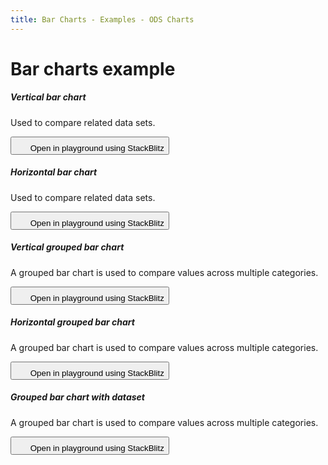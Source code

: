 ```yaml
---
title: Bar Charts - Examples - ODS Charts
---
```


<div class="title-bar">
  <div class="container-xxl">
    <h1 class="display-1">Bar charts example</h1>
  </div>
</div>
<div class="container-xxl d-flex flex-nowrap pt-3">
  <div class="card w-100">
    <div class="card-body">
      <h5 class="card-title">Vertical bar chart</h5>
      <p class="card-text pe-5">Used to compare related data sets.</p>
      <button class="btn btn-icon btn-outline-secondary btn-edit" data-bs-toggle="tooltip" data-bs-placement="top" data-bs-title="Open in playground">
        <svg width="1.25rem" height="1.25rem" fill="currentColor" aria-hidden="true">
          <use xlink:href="#lightning-charge-fill" />
        </svg>
        <span class="visually-hidden">Open in playground using StackBlitz</span>
      </button>
      <div id="barChart"></div>
      <script>
        window.addEventListener('DOMContentLoaded', () => {
          window.generateBarChart('barChart');
        });
      </script>
    </div>
  </div>
</div>
<div class="container-xxl d-flex flex-nowrap pt-3">
  <div class="card w-100">
    <div class="card-body">
      <h5 class="card-title">Horizontal bar chart</h5>
      <p class="card-text pe-5">Used to compare related data sets.</p>
      <button class="btn btn-icon btn-outline-secondary btn-edit" data-bs-toggle="tooltip" data-bs-placement="top" data-bs-title="Open in playground">
        <svg width="1.25rem" height="1.25rem" fill="currentColor" aria-hidden="true">
          <use xlink:href="#lightning-charge-fill" />
        </svg>
        <span class="visually-hidden">Open in playground using StackBlitz</span>
      </button>
      <div id="barChartH"></div>
      <script>
        window.addEventListener('DOMContentLoaded', () => {
          window.generateBarChart('barChartH', true);
        });
      </script>
    </div>
  </div>
</div>
<div class="container-xxl d-flex flex-nowrap pt-3">
  <div class="card w-100">
    <div class="card-body">
      <h5 class="card-title">Vertical grouped bar chart</h5>
      <p class="card-text pe-5">A grouped bar chart is used to compare values across multiple categories.</p>
      <button class="btn btn-icon btn-outline-secondary btn-edit" data-bs-toggle="tooltip" data-bs-placement="top" data-bs-title="Open in playground">
        <svg width="1.25rem" height="1.25rem" fill="currentColor" aria-hidden="true">
          <use xlink:href="#lightning-charge-fill" />
        </svg>
        <span class="visually-hidden">Open in playground using StackBlitz</span>
      </button>
      <div id="barChartGV"></div>
      <script>
        window.addEventListener('DOMContentLoaded', () => {
          window.generateBarChart('barChartGV', false, true);
        });
      </script>
    </div>
  </div>
</div>
<div class="container-xxl d-flex flex-nowrap pt-3">
  <div class="card w-100">
    <div class="card-body">
      <h5 class="card-title">Horizontal grouped bar chart</h5>
      <p class="card-text pe-5">A grouped bar chart is used to compare values across multiple categories.</p>
      <button class="btn btn-icon btn-outline-secondary btn-edit" data-bs-toggle="tooltip" data-bs-placement="top" data-bs-title="Open in playground">
        <svg width="1.25rem" height="1.25rem" fill="currentColor" aria-hidden="true">
          <use xlink:href="#lightning-charge-fill" />
        </svg>
        <span class="visually-hidden">Open in playground using StackBlitz</span>
      </button>
      <div id="barChartGH"></div>
      <script>
        window.addEventListener('DOMContentLoaded', () => {
          window.generateBarChart('barChartGH', true, true);
        });
      </script>
    </div>
  </div>
</div>
<div class="container-xxl d-flex flex-nowrap pt-3">
  <div class="card w-100">
    <div class="card-body">
      <h5 class="card-title">Grouped bar chart with dataset</h5>
      <p class="card-text pe-5">A grouped bar chart is used to compare values across multiple categories.</p>
      <button class="btn btn-icon btn-outline-secondary btn-edit" data-bs-toggle="tooltip" data-bs-placement="top" data-bs-title="Open in playground">
        <svg width="1.25rem" height="1.25rem" fill="currentColor" aria-hidden="true">
          <use xlink:href="#lightning-charge-fill" />
        </svg>
        <span class="visually-hidden">Open in playground using StackBlitz</span>
      </button>
      <div id="barChartdataset"></div>
      <script>
        window.addEventListener('DOMContentLoaded', () => {
          window.generateDatasetBarChart('barChartdataset');
        });
      </script>
    </div>
  </div>
</div>
